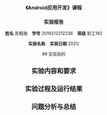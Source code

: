 <center>
    <h3>《Android应用开发》课程</h3>  
    <h3>实验报告</h3>
    <p>
        <strong>姓名</strong> 苏桐渤 &ensp; 
        <strong>学号</strong> 2019212212236 &ensp; 
        <strong>班级</strong> 软工192
    </p>
    <p>
        <strong>实验名称</strong> &ensp;
        <strong>实验日期</strong> 2021/
    </p>
## 实验目的







## 实验内容和要求







## 实验过程及运行结果







## 问题分析与总结





